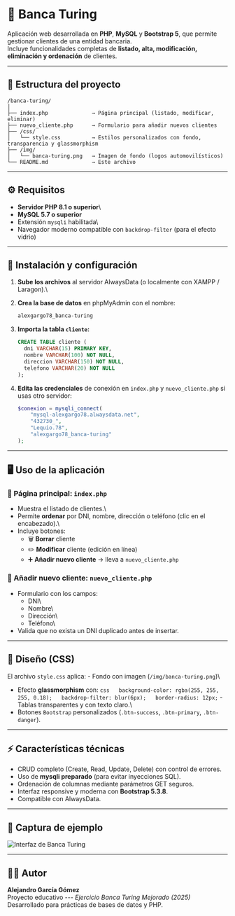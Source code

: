 # 🏦 Banca Turing

Aplicación web desarrollada en **PHP**, **MySQL** y **Bootstrap 5**, que
permite gestionar clientes de una entidad bancaria.\
Incluye funcionalidades completas de **listado, alta, modificación,
eliminación y ordenación** de clientes.

------------------------------------------------------------------------

## 📂 Estructura del proyecto

    /banca-turing/
    │
    ├── index.php              → Página principal (listado, modificar, eliminar)
    ├── nuevo_cliente.php      → Formulario para añadir nuevos clientes
    ├── /css/
    │   └── style.css          → Estilos personalizados con fondo, transparencia y glassmorphism
    ├── /img/
    │   └── banca-turing.png   → Imagen de fondo (logos automovilísticos)
    └── README.md              → Este archivo

------------------------------------------------------------------------

## ⚙️ Requisitos

-   **Servidor PHP 8.1 o superior**\
-   **MySQL 5.7 o superior**
-   Extensión `mysqli` habilitada\
-   Navegador moderno compatible con `backdrop-filter` (para el efecto
    vidrio)

------------------------------------------------------------------------

## 🧩 Instalación y configuración

1.  **Sube los archivos** al servidor AlwaysData (o localmente con XAMPP
    / Laragon).\

2.  **Crea la base de datos** en phpMyAdmin con el nombre:

    ``` sql
    alexgargo78_banca-turing
    ```

3.  **Importa la tabla `cliente`:**

    ``` sql
    CREATE TABLE cliente (
      dni VARCHAR(15) PRIMARY KEY,
      nombre VARCHAR(100) NOT NULL,
      direccion VARCHAR(150) NOT NULL,
      telefono VARCHAR(20) NOT NULL
    );
    ```

4.  **Edita las credenciales** de conexión en `index.php` y
    `nuevo_cliente.php` si usas otro servidor:

    ``` php
    $conexion = mysqli_connect(
        "mysql-alexgargo78.alwaysdata.net",
        "432730_",
        "Lequio.78",
        "alexgargo78_banca-turing"
    );
    ```

------------------------------------------------------------------------

## 🖥️ Uso de la aplicación

### 🔹 Página principal: `index.php`

-   Muestra el listado de clientes.\
-   Permite **ordenar** por DNI, nombre, dirección o teléfono (clic en
    el encabezado).\
-   Incluye botones:
    -   🗑️ **Borrar** cliente
    -   ✏️ **Modificar** cliente (edición en línea)
    -   ➕ **Añadir nuevo cliente** → lleva a `nuevo_cliente.php`

### 🔹 Añadir nuevo cliente: `nuevo_cliente.php`

-   Formulario con los campos:
    -   DNI\
    -   Nombre\
    -   Dirección\
    -   Teléfono\
-   Valida que no exista un DNI duplicado antes de insertar.

------------------------------------------------------------------------

## 🎨 Diseño (CSS)

El archivo `style.css` aplica: - Fondo con imagen
(`/img/banca-turing.png`)\
- Efecto **glassmorphism** con:
`css   background-color: rgba(255, 255, 255, 0.18);   backdrop-filter: blur(6px);   border-radius: 12px;` -
Tablas transparentes y con texto claro.\
- Botones `Bootstrap` personalizados (`.btn-success`, `.btn-primary`,
`.btn-danger`).

------------------------------------------------------------------------

## ⚡ Características técnicas

-   CRUD completo (Create, Read, Update, Delete) con control de errores.
-   Uso de **mysqli preparado** (para evitar inyecciones SQL).
-   Ordenación de columnas mediante parámetros GET seguros.
-   Interfaz responsive y moderna con **Bootstrap 5.3.8**.
-   Compatible con AlwaysData.

------------------------------------------------------------------------

## 📸 Captura de ejemplo

![Interfaz de Banca Turing](./img/banca-turing.png)

------------------------------------------------------------------------

## 👨‍💻 Autor

**Alejandro García Gómez**\
Proyecto educativo --- *Ejercicio Banca Turing Mejorado (2025)*\
Desarrollado para prácticas de bases de datos y PHP.